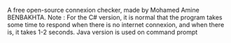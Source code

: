 A free open-source connexion checker, made by Mohamed Amine BENBAKHTA. 
Note : For the C# version, it is normal that the program takes some time to respond when there is no internet connexion, and when there is, it takes 1-2 seconds. Java version is used on command prompt